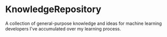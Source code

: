 # KnowledgeRepository
A collection of general-purpose knowledge and ideas for machine learning developers I've accumulated over my learning process.
